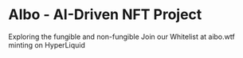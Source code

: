 # AIbo - AI-Driven NFT Project

Exploring the fungible and non-fungible
Join our Whitelist at aibo.wtf
minting on HyperLiquid

